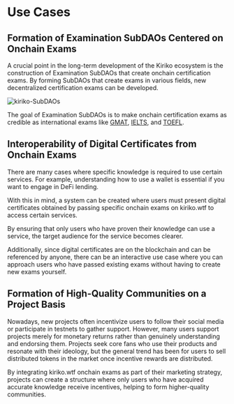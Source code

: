 # Use Cases

## Formation of Examination SubDAOs Centered on Onchain Exams

A crucial point in the long-term development of the Kiriko ecosystem is the construction of Examination SubDAOs that create onchain certification exams. By forming SubDAOs that create exams in various fields, new decentralized certification exams can be developed.

![kiriko-SubDAOs](../images/kiriko-subdaos.png)

The goal of Examination SubDAOs is to make onchain certification exams as credible as international exams like [GMAT](https://www.mba.com/exams/gmat-exam), [IELTS](https://ielts.org/), and [TOEFL](https://www.ets.org/toefl.html).

## Interoperability of Digital Certificates from Onchain Exams

There are many cases where specific knowledge is required to use certain services. For example, understanding how to use a wallet is essential if you want to engage in DeFi lending.

With this in mind, a system can be created where users must present digital certificates obtained by passing specific onchain exams on kiriko.wtf to access certain services.

By ensuring that only users who have proven their knowledge can use a service, the target audience for the service becomes clearer.

Additionally, since digital certificates are on the blockchain and can be referenced by anyone, there can be an interactive use case where you can approach users who have passed existing exams without having to create new exams yourself.

## Formation of High-Quality Communities on a Project Basis

Nowadays, new projects often incentivize users to follow their social media or participate in testnets to gather support. However, many users support projects merely for monetary returns rather than genuinely understanding and endorsing them. Projects seek core fans who use their products and resonate with their ideology, but the general trend has been for users to sell distributed tokens in the market once incentive rewards are distributed.

By integrating kiriko.wtf onchain exams as part of their marketing strategy, projects can create a structure where only users who have acquired accurate knowledge receive incentives, helping to form higher-quality communities.